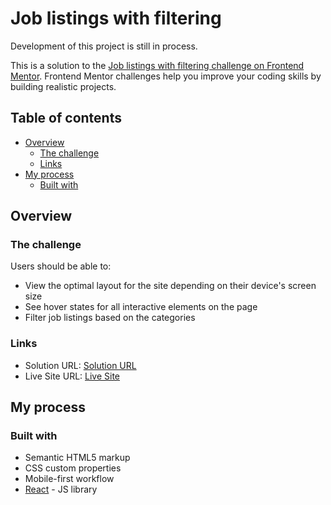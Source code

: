 # Job listings with filtering

Development of this project is still in process.

This is a solution to the [Job listings with filtering challenge on Frontend Mentor](https://www.frontendmentor.io/challenges/job-listings-with-filtering-ivstIPCt). Frontend Mentor challenges help you improve your coding skills by building realistic projects. 

## Table of contents

- [Overview](#overview)
  - [The challenge](#the-challenge)
  - [Links](#links)
- [My process](#my-process)
  - [Built with](#built-with)

## Overview

### The challenge

Users should be able to:

- View the optimal layout for the site depending on their device's screen size
- See hover states for all interactive elements on the page
- Filter job listings based on the categories

### Links

- Solution URL: [Solution URL](https://github.com/peterhubina/job-listings)
- Live Site URL: [Live Site](https://peterhubina.github.io/job-listings/)

## My process

### Built with

- Semantic HTML5 markup
- CSS custom properties
- Mobile-first workflow
- [React](https://reactjs.org/) - JS library



